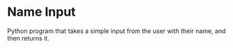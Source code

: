 # Name Input
Python program that takes a simple input from the user with their name, and then returns it.
